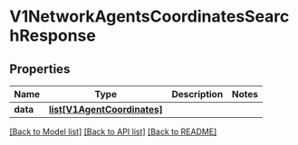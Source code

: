 # V1NetworkAgentsCoordinatesSearchResponse

## Properties
Name | Type | Description | Notes
------------ | ------------- | ------------- | -------------
**data** | [**list[V1AgentCoordinates]**](V1AgentCoordinates.md) |  | 

[[Back to Model list]](../README.md#documentation-for-models) [[Back to API list]](../README.md#documentation-for-api-endpoints) [[Back to README]](../README.md)

